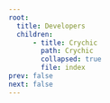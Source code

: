```yaml
---
root:
  title: Developers
  children:
      - title: Crychic
        path: Crychic
        collapsed: true
        file: index
prev: false
next: false
---
```


